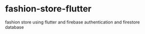 # fashion-store-flutter
fashion store using flutter and firebase authentication and firestore database
